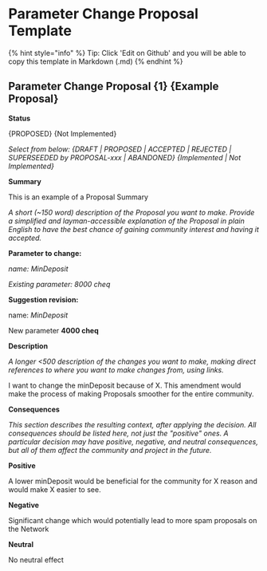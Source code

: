 # Parameter Change Proposal Template

{% hint style="info" %}
Tip: Click 'Edit on Github' and you will be able to copy this template in Markdown (.md)
{% endhint %}

## Parameter Change **Proposal {1} {Example Proposal}**

**Status**

{PROPOSED} {Not Implemented}

_Select from below:_ _{DRAFT | PROPOSED | ACCEPTED | REJECTED | SUPERSEEDED by PROPOSAL-xxx | ABANDONED} {Implemented | Not Implemented}_

**Summary**

This is an example of a Proposal Summary

_A short (\~150 word) description of the Proposal you want to make. Provide a simplified and layman-accessible explanation of the Proposal in plain English to have the best chance of gaining community interest and having it accepted._

**Parameter to change:**

_name: MinDeposit_

_Existing parameter: 8000 cheq_

**Suggestion revision:**

name: _MinDeposit_

New parameter **4000 cheq**

**Description**

_A longer <500 description of the changes you want to make, making direct references to where you want to make changes from, using links._

I want to change the minDeposit because of X. This amendment would make the process of making Proposals smoother for the entire community.

**Consequences**

_This section describes the resulting context, after applying the decision. All consequences should be listed here, not just the "positive" ones. A particular decision may have positive, negative, and neutral consequences, but all of them affect the community and project in the future._

**Positive**

A lower minDeposit would be beneficial for the community for X reason and would make X easier to see.

**Negative**

Significant change which would potentially lead to more spam proposals on the Network

**Neutral**

No neutral effect
